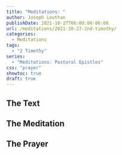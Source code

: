 ```yaml
---
title: "Meditations: "
author: Joseph Louthan
publishDate: 2021-10-27T06:00:00-06:00
url: /meditations/2021-10-27-2nd-timothy/
categories:
  - Meditations
tags:
  - "2 Timothy"
series:
  - "Meditations: Pastoral Epistles"
css: "prayer"
showtoc: true
draft: true
---
```


## The Text


## The Meditation


## The Prayer

<div style="font-variant: small-caps;">

</div>

```text

```
